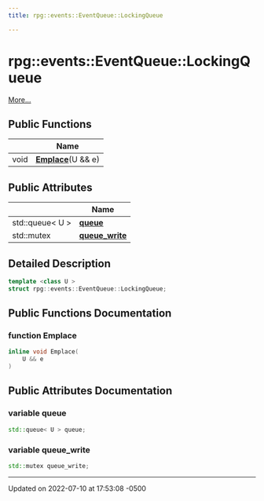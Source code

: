 ```yaml
---
title: rpg::events::EventQueue::LockingQueue

---
```


# rpg::events::EventQueue::LockingQueue



 [More...](#detailed-description)

## Public Functions

|                | Name           |
| -------------- | -------------- |
| void | **[Emplace](/engine/Classes/structrpg_1_1events_1_1_event_queue_1_1_locking_queue/#function-emplace)**(U && e) |

## Public Attributes

|                | Name           |
| -------------- | -------------- |
| std::queue< U > | **[queue](/engine/Classes/structrpg_1_1events_1_1_event_queue_1_1_locking_queue/#variable-queue)**  |
| std::mutex | **[queue_write](/engine/Classes/structrpg_1_1events_1_1_event_queue_1_1_locking_queue/#variable-queue-write)**  |

## Detailed Description

```cpp
template <class U >
struct rpg::events::EventQueue::LockingQueue;
```

## Public Functions Documentation

### function Emplace

```cpp
inline void Emplace(
    U && e
)
```


## Public Attributes Documentation

### variable queue

```cpp
std::queue< U > queue;
```


### variable queue_write

```cpp
std::mutex queue_write;
```


-------------------------------

Updated on 2022-07-10 at 17:53:08 -0500